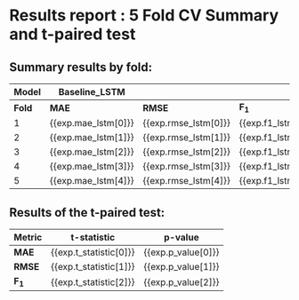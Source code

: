 # Results report : 5 Fold CV Summary and t-paired test

## Summary results by fold:
| Model       | Baseline_LSTM |     |                  | HM | | |
|-------------|---------|----------|-------------------|----|-|-|
| **Fold**        | **MAE**    | **RMSE** | **F<sub>1</sub>**           | **MAE**         | **RMSE**      | **F<sub>1</sub>** |
|1                | {{exp.mae_lstm[0]}} | {{exp.rmse_lstm[0]}} | {{exp.f1_lstm[0]}} | {{exp.mae_hm[0]}}  | {{exp.rmse_hm[0]}} | {{exp.f1_hm[0]}} |
|2                | {{exp.mae_lstm[1]}} | {{exp.rmse_lstm[1]}} | {{exp.f1_lstm[1]}} | {{exp.mae_hm[1]}}  | {{exp.rmse_hm[1]}} | {{exp.f1_hm[1]}} |
|3                | {{exp.mae_lstm[2]}} | {{exp.rmse_lstm[2]}} | {{exp.f1_lstm[2]}} | {{exp.mae_hm[2]}}  | {{exp.rmse_hm[2]}} | {{exp.f1_hm[2]}} |
|4                | {{exp.mae_lstm[3]}} | {{exp.rmse_lstm[3]}} | {{exp.f1_lstm[3]}} | {{exp.mae_hm[3]}}  | {{exp.rmse_hm[3]}} | {{exp.f1_hm[3]}} |
|5                | {{exp.mae_lstm[4]}} | {{exp.rmse_lstm[4]}} | {{exp.f1_lstm[4]}} | {{exp.mae_hm[4]}}  | {{exp.rmse_hm[4]}} | {{exp.f1_hm[4]}} |

## Results of the t-paired test:
| Metric            | **t-statistic**        | **p-value**        | 
|-------------------|------------------------|--------------------|
| **MAE**           | {{exp.t_statistic[0]}} | {{exp.p_value[0]}} |
| **RMSE**          | {{exp.t_statistic[1]}} | {{exp.p_value[1]}} |
| **F<sub>1</sub>** | {{exp.t_statistic[2]}} | {{exp.p_value[2]}} |